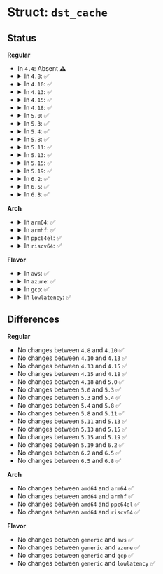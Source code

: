 # Struct: <code>dst_cache</code>

## Status
<b>Regular</b>
<ul>
<li>
In <code>4.4</code>: Absent ⚠️
</li>
<li>
<details>
<summary>In <code>4.8</code>: ✅</summary>

```c
struct dst_cache {
    struct dst_cache_pcpu *cache;
    long unsigned int reset_ts;
};
```
</details>
</li>
<li>
<details>
<summary>In <code>4.10</code>: ✅</summary>

```c
struct dst_cache {
    struct dst_cache_pcpu *cache;
    long unsigned int reset_ts;
};
```
</details>
</li>
<li>
<details>
<summary>In <code>4.13</code>: ✅</summary>

```c
struct dst_cache {
    struct dst_cache_pcpu *cache;
    long unsigned int reset_ts;
};
```
</details>
</li>
<li>
<details>
<summary>In <code>4.15</code>: ✅</summary>

```c
struct dst_cache {
    struct dst_cache_pcpu *cache;
    long unsigned int reset_ts;
};
```
</details>
</li>
<li>
<details>
<summary>In <code>4.18</code>: ✅</summary>

```c
struct dst_cache {
    struct dst_cache_pcpu *cache;
    long unsigned int reset_ts;
};
```
</details>
</li>
<li>
<details>
<summary>In <code>5.0</code>: ✅</summary>

```c
struct dst_cache {
    struct dst_cache_pcpu *cache;
    long unsigned int reset_ts;
};
```
</details>
</li>
<li>
<details>
<summary>In <code>5.3</code>: ✅</summary>

```c
struct dst_cache {
    struct dst_cache_pcpu *cache;
    long unsigned int reset_ts;
};
```
</details>
</li>
<li>
<details>
<summary>In <code>5.4</code>: ✅</summary>

```c
struct dst_cache {
    struct dst_cache_pcpu *cache;
    long unsigned int reset_ts;
};
```
</details>
</li>
<li>
<details>
<summary>In <code>5.8</code>: ✅</summary>

```c
struct dst_cache {
    struct dst_cache_pcpu *cache;
    long unsigned int reset_ts;
};
```
</details>
</li>
<li>
<details>
<summary>In <code>5.11</code>: ✅</summary>

```c
struct dst_cache {
    struct dst_cache_pcpu *cache;
    long unsigned int reset_ts;
};
```
</details>
</li>
<li>
<details>
<summary>In <code>5.13</code>: ✅</summary>

```c
struct dst_cache {
    struct dst_cache_pcpu *cache;
    long unsigned int reset_ts;
};
```
</details>
</li>
<li>
<details>
<summary>In <code>5.15</code>: ✅</summary>

```c
struct dst_cache {
    struct dst_cache_pcpu *cache;
    long unsigned int reset_ts;
};
```
</details>
</li>
<li>
<details>
<summary>In <code>5.19</code>: ✅</summary>

```c
struct dst_cache {
    struct dst_cache_pcpu *cache;
    long unsigned int reset_ts;
};
```
</details>
</li>
<li>
<details>
<summary>In <code>6.2</code>: ✅</summary>

```c
struct dst_cache {
    struct dst_cache_pcpu *cache;
    long unsigned int reset_ts;
};
```
</details>
</li>
<li>
<details>
<summary>In <code>6.5</code>: ✅</summary>

```c
struct dst_cache {
    struct dst_cache_pcpu *cache;
    long unsigned int reset_ts;
};
```
</details>
</li>
<li>
<details>
<summary>In <code>6.8</code>: ✅</summary>

```c
struct dst_cache {
    struct dst_cache_pcpu *cache;
    long unsigned int reset_ts;
};
```
</details>
</li>
</ul>
<b>Arch</b>
<ul>
<li>
<details>
<summary>In <code>arm64</code>: ✅</summary>

```c
struct dst_cache {
    struct dst_cache_pcpu *cache;
    long unsigned int reset_ts;
};
```
</details>
</li>
<li>
<details>
<summary>In <code>armhf</code>: ✅</summary>

```c
struct dst_cache {
    struct dst_cache_pcpu *cache;
    long unsigned int reset_ts;
};
```
</details>
</li>
<li>
<details>
<summary>In <code>ppc64el</code>: ✅</summary>

```c
struct dst_cache {
    struct dst_cache_pcpu *cache;
    long unsigned int reset_ts;
};
```
</details>
</li>
<li>
<details>
<summary>In <code>riscv64</code>: ✅</summary>

```c
struct dst_cache {
    struct dst_cache_pcpu *cache;
    long unsigned int reset_ts;
};
```
</details>
</li>
</ul>
<b>Flavor</b>
<ul>
<li>
<details>
<summary>In <code>aws</code>: ✅</summary>

```c
struct dst_cache {
    struct dst_cache_pcpu *cache;
    long unsigned int reset_ts;
};
```
</details>
</li>
<li>
<details>
<summary>In <code>azure</code>: ✅</summary>

```c
struct dst_cache {
    struct dst_cache_pcpu *cache;
    long unsigned int reset_ts;
};
```
</details>
</li>
<li>
<details>
<summary>In <code>gcp</code>: ✅</summary>

```c
struct dst_cache {
    struct dst_cache_pcpu *cache;
    long unsigned int reset_ts;
};
```
</details>
</li>
<li>
<details>
<summary>In <code>lowlatency</code>: ✅</summary>

```c
struct dst_cache {
    struct dst_cache_pcpu *cache;
    long unsigned int reset_ts;
};
```
</details>
</li>
</ul>

## Differences
<b>Regular</b>
<ul>
<li>
No changes between <code>4.8</code> and <code>4.10</code> ✅
</li>
<li>
No changes between <code>4.10</code> and <code>4.13</code> ✅
</li>
<li>
No changes between <code>4.13</code> and <code>4.15</code> ✅
</li>
<li>
No changes between <code>4.15</code> and <code>4.18</code> ✅
</li>
<li>
No changes between <code>4.18</code> and <code>5.0</code> ✅
</li>
<li>
No changes between <code>5.0</code> and <code>5.3</code> ✅
</li>
<li>
No changes between <code>5.3</code> and <code>5.4</code> ✅
</li>
<li>
No changes between <code>5.4</code> and <code>5.8</code> ✅
</li>
<li>
No changes between <code>5.8</code> and <code>5.11</code> ✅
</li>
<li>
No changes between <code>5.11</code> and <code>5.13</code> ✅
</li>
<li>
No changes between <code>5.13</code> and <code>5.15</code> ✅
</li>
<li>
No changes between <code>5.15</code> and <code>5.19</code> ✅
</li>
<li>
No changes between <code>5.19</code> and <code>6.2</code> ✅
</li>
<li>
No changes between <code>6.2</code> and <code>6.5</code> ✅
</li>
<li>
No changes between <code>6.5</code> and <code>6.8</code> ✅
</li>
</ul>
<b>Arch</b>
<ul>
<li>
No changes between <code>amd64</code> and <code>arm64</code> ✅
</li>
<li>
No changes between <code>amd64</code> and <code>armhf</code> ✅
</li>
<li>
No changes between <code>amd64</code> and <code>ppc64el</code> ✅
</li>
<li>
No changes between <code>amd64</code> and <code>riscv64</code> ✅
</li>
</ul>
<b>Flavor</b>
<ul>
<li>
No changes between <code>generic</code> and <code>aws</code> ✅
</li>
<li>
No changes between <code>generic</code> and <code>azure</code> ✅
</li>
<li>
No changes between <code>generic</code> and <code>gcp</code> ✅
</li>
<li>
No changes between <code>generic</code> and <code>lowlatency</code> ✅
</li>
</ul>
